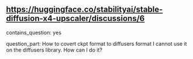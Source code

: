 ## https://huggingface.co/stabilityai/stable-diffusion-x4-upscaler/discussions/6

contains_question: yes

question_part: How to covert ckpt format to diffusers format
I cannot use it on the diffusers library.
How can I do it?